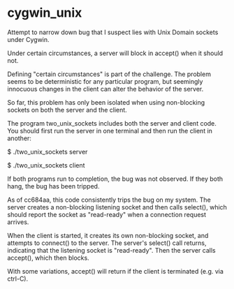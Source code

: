 # cygwin_unix
Attempt to narrow down bug that I suspect lies with Unix Domain sockets under Cygwin.

Under certain circumstances, a server will block in accept() when it should not.

Defining "certain circumstances" is part of the challenge. The problem seems to
be deterministic for any particular program, but seemingly innocuous changes in
the client can alter the behavior of the server.

So far, this problem has only been isolated when using non-blocking sockets on
both the server and the client.

The program two_unix_sockets includes both the server and client code. You should
first run the server in one terminal and then run the client in another:

$ ./two_unix_sockets server

$ ./two_unix_sockets client

If both programs run to completion, the bug was not observed. If they both hang,
the bug has been tripped.

As of cc684aa, this code consistently trips the bug on my system. The server creates
a non-blocking listening socket and then calls select(), which should report the
socket as "read-ready" when a connection request arrives.

When the client is started, it creates its own non-blocking socket, and attempts to
connect() to the server. The server's select() call returns, indicating that the
listening socket is "read-ready". Then the server calls accept(), which then blocks.

With some variations, accept() will return if the client is terminated (e.g. via ctrl-C).
